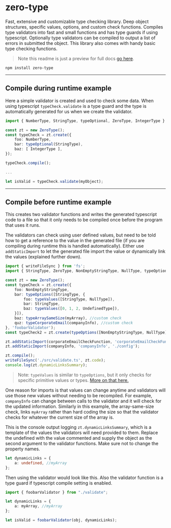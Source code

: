 # zero-type

Fast, extensive and customizable type checking library. Deep object structures, specific values, options, and custom check functions. Compiles type validators into fast and small functions and has type guards if using typescript. Optionally type validators can be compiled to output a list of errors in submitted the object. This library also comes with handy basic type checking functions.

> Note this readme is just a preview for full docs [go here](https://github.com/dennisranish/zero-type/tree/master/docs#readme).


```
npm install zero-type
```

---
## Compile **during** runtime example
Here a simple validator is created and used to check some data. When using typescript `typeCheck.validate` is a type guard and the type is automatically generated for us when we create the validator.
```typescript
import { NumberType, StringType, typeOptional, ZeroType, IntegerType } from 'zero-type';

const zt = new ZeroType();
const typeCheck = zt.create({
	foo: NumberType,
	bar: typeOptional(StringType),
	baz: [ IntegerType ],
});

typeCheck.compile();

...

let isValid = typeCheck.validate(myObject);
```

---
## Compile **before** runtime example
This creates two validator functions and writes the generated typescript code to a file so that it only needs to be compiled once before the program that uses it runs.

The validators can check using user defined values, but need to be told how to get a reference to the value in the generated file (if you are compiling during runtime this is handled automatically). Either use `addStaticImport` to let the generated file import the value or dynamically link the values (explained further down).

```typescript
import { writeFileSync } from 'fs';
import { StringType, ZeroType, NonEmptyStringType, NullType, typeOptions, UndefinedType } from 'zero-type';

const zt = new ZeroType();
const typeCheck = zt.create({
	foo: NonEmptyStringType,
	bar: typeOptions([StringType, {
		foo: typeValues([StringType, NullType]),
		bar: StringType,
		baz: typeValues([0, 1, 2, UndefinedType]),
	}]),
	baz: typeArraySameSize(myArray), //custom check
	quz: typeCorporateEmail(companyInfo), //custom check
}, 'foobarValidator');
const typeCheck2 = zt.create(typeOptions([NonEmptyStringType, NullType]), 'validator2');

zt.addStaticImport(corporateEmailCheckFunction, 'corporateEmailCheckFunction', './MyCustomCheckFuntions'); 
zt.addStaticImport(companyInfo, 'companyInfo', './config');

zt.compile();
writeFileSync('./src/validate.ts', zt.code);
console.log(zt.dynamicLinksSummary);
```
> Note: `typeValues` is similar to `typeOptions`, but it only checks for specific primitive values or types. [More on that here.](https://github.com/dennisranish/zero-type/blob/master/docs/building.md)

One reason for imports is that values can change anytime and validators will use those new values without needing to be recompiled. For example, `companyInfo` can change between calls to the validator and it will check for the updated information. Similarly in this example, the array-same-size check, links `myArray` rather than hard coding the size so that the validator checks for whatever the current size of the array is.

This is the console output logging `zt.dynamicLinksSummary`, which is a template of the values the validators will need provided to them. Replace the undefined with the value commented and supply the object as the second argument to the validator functions. Make sure not to change the property names.

```typescript
let dynamicLinks = {
	a: undefined, //myArray
};
```

Then using the validator would look like this. Also the validator function is a type guard if typescript compile setting is enabled.

```typescript
import { foobarValidator } from "./validate";

let dynamicLinks = {
	a: myArray, //myArray
};

let isValid = foobarValidator(obj, dynamicLinks);
```